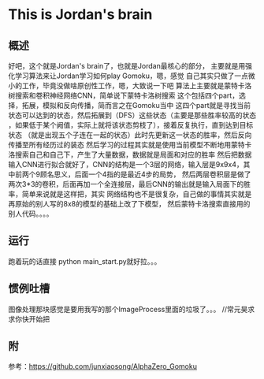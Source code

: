 # This is Jordan's brain
## 概述
好吧，这个就是Jordan's brain了，也就是Jordan最核心的部分，
主要就是用强化学习算法来让Jordan学习如何play Gomoku，嗯，感觉
自己其实只做了一点微小的工作，毕竟没做啥原创性工作，嗯，大致说一下吧
算法上主要就是蒙特卡洛树搜索和卷积神经网络CNN，简单说下蒙特卡洛树搜索
这个包括四个part，选择，拓展，模拟和反向传播，简而言之在Gomoku当中
这四个part就是寻找当前状态可以达到的状态，然后拓展到（DFS）这些状态（主要是那些胜率较高的状态
，如果低于某个阙值，实际上就将该状态剪枝了），接着反复执行，直到达到目标状态
（就是出现五个子连在一起的状态）此时先更新这一状态的胜率，然后反向传播至所有经历过的装态
然后学习的过程其实就是使用当前模型不断地用蒙特卡洛搜索自己和自己下，产生了大量数据，数据就是局面和对应的胜率
然后把数据输入CNN进行拟合就好了，CNN的结构是一个3层的网络，输入层是9x9x4，其中前两个9顾名思义，后面一个4指的是最近4步的局势，
然后两层卷积层是做了两次3*3的卷积，后面再加一个全连接层，最后CNN的输出就是输入局面下的胜率，简单来说就是这样把，其实
网络结构也不是很复杂，自己做的事情其实就是再原始的别人写的8x8的模型的基础上改了下模型，
然后蒙特卡洛搜索直接用的别人代码。。。。

## 运行
跑着玩的话直接 python main_start.py就好拉。。。

## 惯例吐槽
图像处理那块感觉是要用我写的那个ImageProcess里面的垃圾了。。。
//常元昊求求你快开始把

## 附
参考：https://github.com/junxiaosong/AlphaZero_Gomoku
